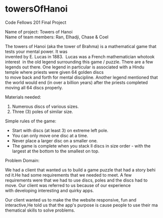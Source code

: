 # towersOfHanoi
Code Fellows 201 Final Project

Name of project: Towers of Hanoi
Name of team members: Ran, Elhadji, Chase & Coel

The towers of Hanoi (aka the tower of Brahma) is a mathematical game that tests your mental power.  It was invented by E. Lucas in 1883.  Lucas was a French mathematician whotook interest  in the old legend surrounding this game / puzzle.  There are a few legends out there.  One legend in particular is associated with a Hindu temple where priests were given 64 golden discs to move back and forth for mental discipline.  Another legend mentioned that the world would end (in over a billion years) after the priests completed moving all 64 discs properly.

Materials needed:

1. Numerous discs of various sizes.
2. Three (3) poles of similar size.


Simple rules of the game:

* Start with discs (at least 3) on extreme left pole.
* You can only move one disc at a time.
* Never place a larger disc on a smaller one.
* The game is complete when you stack ll discs in size order - with the largest at the bottom to the smallest on top.

Problem Domain:

We had a client that wanted us to build a game puzzle that had a story behind it.He had some requirements that we needed to meet.  A few requirements were that we had to use discs, poles and the discs had to move.  Our client was referred to us because of our experience with developing interesting and quirky apps.

Our client wanted us to make the the website responsive, fun and interactive,He told us that the app's purpose is cause people to use their mathematical skills to solve problems.